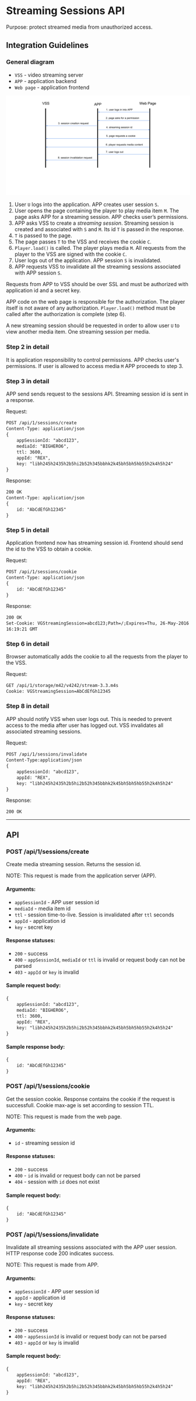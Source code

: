 # Streaming Sessions API #

Purpose: protect streamed media from unauthorized access.

## Integration Guidelines ##

### General diagram

- `VSS` - video streaming server
- `APP` - application backend
- `Web page` - application frontend

![](sessions.svg "General diagram")

1. User `U` logs into the application. APP creates user session `S`.
2. User opens the page containing the player to play media item `M`. The page asks APP for a streaming session. APP checks user’s permissions.
3. APP asks VSS to create a *streaming session*. Streaming session is created and associated with `S` and `M`. Its id `T` is passed in the response.
4. `T` is passed to the page.
5. The page passes `T` to the VSS and receives the cookie `C`.
6. `Player.load()` is called. The player plays media `M`. All requests from the player to the VSS are signed with the cookie `C`.
7. User logs out of the application. APP session `S` is invalidated.
8. APP requests VSS to invalidate all the streaming sessions associated with APP session `S`.

Requests from APP to VSS should be over SSL and must be authorized with application id and a secret key.

APP code on the web page is responsible for the authorization. The player itself is not aware of any authorization. `Player.load()` method must be called after the authorization is complete (step 6).

A new streaming session should be requested in order to allow user `U` to view another media item. One streaming session per media.

### Step 2 in detail

It is application responsibility to control permissions. APP checks user's permissions. If user is allowed to access media `M` APP proceeds to step 3.

### Step 3 in detail

APP send sends request to the sessions API. Streaming session id is sent in a response.

Request:

```
POST /api/1/sessions/create
Content-Type: application/json
{
    appSessionId: "abcd123",
    mediaId: "BIGHERO6",
    ttl: 3600,
    appId: "REX",
    key: "libh245h2435h2b5hi2b52h345bbhk2k45bh5bh5hb55h2k4h5h24"
}
```

Response:

```
200 OK
Content-Type: application/json
{
    id: "AbCdEfGh12345"
}
```

### Step 5 in detail

Application frontend now has streaming session id. Frontend should send the id to the VSS to obtain a cookie.

Request:

```
POST /api/1/sessions/cookie
Content-Type: application/json
{
    id: "AbCdEfGh12345"
}
```

Response:

```
200 OK
Set-Cookie: VGStreamingSession=abcd123;Path=/;Expires=Thu, 26-May-2016 16:19:21 GMT
```

### Step 6 in detail

Browser automatically adds the cookie to all the requests from the player to the VSS.

Request:

```
GET /api/1/storage/m42/v4242/stream-3.3.m4s
Cookie: VGStreamingSession=AbCdEfGh12345
```

### Step 8 in detail

APP should notify VSS when user logs out. This is needed to prevent access to the media after user has logged out.
VSS invalidates all associated streaming sessions.

Request:

```
POST /api/1/sessions/invalidate
Content-Type:application/json
{
    appSessionId: "abcd123",
    appId: "REX",
    key: "libh245h2435h2b5hi2b52h345bbhk2k45bh5bh5hb55h2k4h5h24"
}
```

Response:
```
200 OK
```

---

## API ##

### POST /api/1/sessions/create ###

Create media streaming session. Returns the session id.

NOTE: This request is made from the application server (APP).

#### Arguments:

- `appSessionId` - APP user session id
- `mediaId` - media item id
- `ttl` - session time-to-live. Session is invalidated after `ttl` seconds
- `appId` - application id
- `key` - secret key

#### Response statuses:

- `200` - success
- `400` - `appSessionId`, `mediaId` or `ttl` is invalid or request body can not be parsed
- `403` - `appId` or `key` is invalid

#### Sample request body:

```
{
    appSessionId: "abcd123",
    mediaId: "BIGHERO6",
    ttl: 3600,
    appId: "REX",
    key: "libh245h2435h2b5hi2b52h345bbhk2k45bh5bh5hb55h2k4h5h24"
}
```

#### Sample response body:

```
{
    id: "AbCdEfGh12345"
}
```

### POST /api/1/sessions/cookie ###

Get the session cookie. Response contains the cookie if the request is successfull. Cookie max-age is set according to session TTL.

NOTE: This request is made from the web page.

#### Arguments:

- `id` - streaming session id

#### Response statuses:

- `200` - success
- `400` - `id` is invalid or request body can not be parsed
- `404` - session with `id` does not exist

#### Sample request body:
```
{
    id: "AbCdEfGh12345"
}
```

### POST /api/1/sessions/invalidate ###

Invalidate all streaming sessions associated with the APP user session.
HTTP response code 200 indicates success.

NOTE: This request is made from APP.

#### Arguments:

- `appSessionId` - APP user session id
- `appId` - application id
- `key` - secret key

#### Response statuses:

- `200` - success
- `400` - `appSessionId` is invalid or request body can not be parsed
- `403` - `appId` or `key` is invalid

#### Sample request body:

```
{
    appSessionId: "abcd123",
    appId: "REX",
    key: "libh245h2435h2b5hi2b52h345bbhk2k45bh5bh5hb55h2k4h5h24"
}
```
